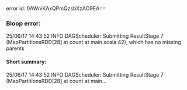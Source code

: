 error id: 0AWniKAxQPmQzsbXzAO9EA==
### Bloop error:

25/06/17 14:43:52 INFO DAGScheduler: Submitting ResultStage 7 (MapPartitionsRDD[28] at count at main.scala:42), which has no missing parents
#### Short summary: 

25/06/17 14:43:52 INFO DAGScheduler: Submitting ResultStage 7 (MapPartitionsRDD[28] at count at main...